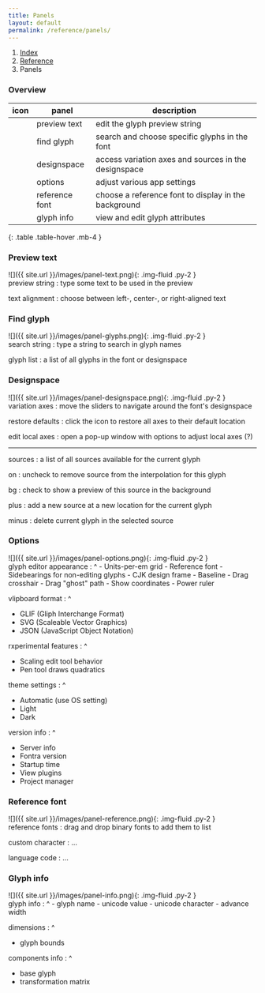 ```yaml
---
title: Panels
layout: default
permalink: /reference/panels/
---
```


<nav aria-label="breadcrumb">
  <ol class="breadcrumb small">
    <li class="breadcrumb-item"><a href="/">Index</a></li>
    <li class="breadcrumb-item"><a href="../reference">Reference</a></li>
    <li class="breadcrumb-item active" aria-current="page">Panels</li>
  </ol>
</nav>

### Overview

| icon | panel             | description                                          |
|------|-------------------|------------------------------------------------------|
|      | preview text      | edit the glyph preview string                        |
|      | find glyph        | search and choose specific glyphs in the font        |
|      | designspace       | access variation axes and sources in the designspace |
|      | options           | adjust various app settings                          |
|      | reference font    | choose a reference font to display in the background |
|      | glyph info        | view and edit glyph attributes                       |
{: .table .table-hover .mb-4 }

### Preview text

<div class='row'>
<div class='col-md' markdown='1'>
![]({{ site.url }}/images/panel-text.png){: .img-fluid .py-2 }
</div>
<div class='col-md' markdown='1'>
preview string
: type some text to be used in the preview

text alignment
: choose between left-, center-, or right-aligned text
</div>
</div>

### Find glyph

<div class='row'>
<div class='col-md' markdown='1'>
![]({{ site.url }}/images/panel-glyphs.png){: .img-fluid .py-2 }
</div>
<div class='col-md' markdown='1'>
search string
: type a string to search in glyph names

glyph list
: a list of all glyphs in the font or designspace
</div>
</div>

### Designspace

<div class='row'>
<div class='col-md' markdown='1'>
![]({{ site.url }}/images/panel-designspace.png){: .img-fluid .py-2 }
</div>
<div class='col-md' markdown='1'>
variation axes
: move the sliders to navigate around the font's designspace 

restore defaults
: click the icon to restore all axes to their default location

edit local axes
: open a pop-up window with options to adjust local axes (?)

- - -

sources
: a list of all sources available for the current glyph

on
: uncheck to remove source from the interpolation for this glyph

bg
: check to show a preview of this source in the background

plus
: add a new source at a new location for the current glyph

minus
: delete current glyph in the selected source 
</div>
</div>

### Options

<div class='row'>
<div class='col-md' markdown='1'>
![]({{ site.url }}/images/panel-options.png){: .img-fluid .py-2 }
</div>
<div class='col-md' markdown='1'>
glyph editor appearance
: ^
  - Units-per-em grid
  - Reference font
  - Sidebearings for non-editing glyphs
  - CJK design frame
  - Baseline
  - Drag crosshair
  - Drag "ghost" path
  - Show coordinates
  - Power ruler

vlipboard format
: ^
  - GLIF (Gliph Interchange Format)
  - SVG (Scaleable Vector Graphics)
  - JSON (JavaScript Object Notation)

rxperimental features
: ^
  - Scaling edit tool behavior
  - Pen tool draws quadratics

theme settings
: ^
  - Automatic (use OS setting)
  - Light
  - Dark

version info
: ^
  - Server info
  - Fontra version
  - Startup time
  - View plugins
  - Project manager

</div>
</div>



### Reference font

<div class='row'>
<div class='col-md' markdown='1'>
![]({{ site.url }}/images/panel-reference.png){: .img-fluid .py-2 }
</div>
<div class='col-md' markdown='1'>
reference fonts
: drag and drop binary fonts to add them to list

custom character
: ...

language code
: ...
</div>
</div>



### Glyph info

<div class='row'>
<div class='col-md' markdown='1'>
![]({{ site.url }}/images/panel-info.png){: .img-fluid .py-2 }
</div>
<div class='col-md' markdown='1'>
glyph info
: ^
  - glyph name
  - unicode value
  - unicode character
  - advance width

dimensions
: ^
  - glyph bounds

components info
: ^
  - base glyph
  - transformation matrix
</div>
</div>
